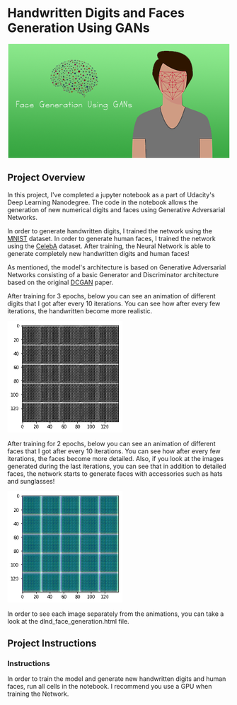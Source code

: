 # Handwritten Digits and Faces Generation Using GANs

<p align="center">
		<img src = "https://github.com/therealnyg8/face-generation/blob/master/assets/face-generation-readme.png?raw=true">
</p>

## Project Overview

In this project, I've completed a jupyter notebook as a part of Udacity's Deep Learning Nanodegree. The code in the notebook allows the generation of new numerical digits and faces using Generative Adversarial Networks.

In order to generate handwritten digits, I trained the network using the [MNIST](http://yann.lecun.com/exdb/mnist/) dataset. In order to generate human faces, I trained the network using the [CelebA](http://mmlab.ie.cuhk.edu.hk/projects/CelebA.html) dataset. After training, the Neural Network is able to generate completely new handwritten digits and human faces!

As mentioned, the model's architecture is based on Generative Adversarial Networks consisting of a basic Generator and Discriminator architecture based on the original [DCGAN](https://arxiv.org/abs/1511.06434) paper. 

After training for 3 epochs, below you can see an animation of different digits that I got after every 10 iterations. You can see how after every few iterations, the handwritten become more realistic.

![Digits](assets/Digits/digits.gif)

After training for 2 epochs, below you can see an animation of different faces that I got after every 10 iterations. You can see how after every few iterations, the faces become more detailed. Also, if you look at the images generated during the last iterations, you can see that in addition to detailed faces, the network starts to generate faces with accessories such as hats and sunglasses! 

![Faces](assets/Faces/faces.gif)

In order to see each image separately from the animations, you can take a look at the dlnd_face_generation.html file. 

## Project Instructions

### Instructions

In order to train the model and generate new handwritten digits and human faces, run all cells in the notebook. I recommend you use a GPU when training the Network.

